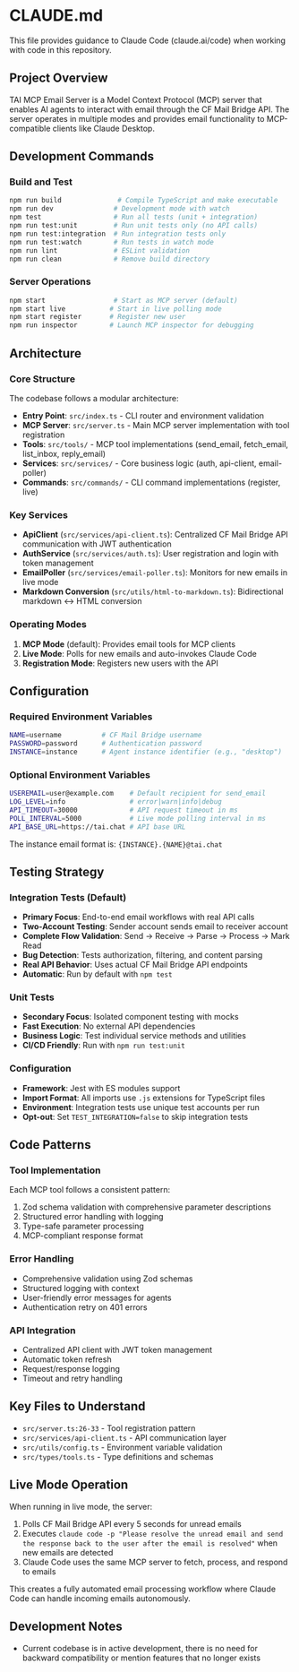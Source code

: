 # CLAUDE.md

This file provides guidance to Claude Code (claude.ai/code) when working with code in this repository.

## Project Overview

TAI MCP Email Server is a Model Context Protocol (MCP) server that enables AI agents to interact with email through the CF Mail Bridge API. The server operates in multiple modes and provides email functionality to MCP-compatible clients like Claude Desktop.

## Development Commands

### Build and Test
```bash
npm run build              # Compile TypeScript and make executable
npm run dev               # Development mode with watch
npm test                  # Run all tests (unit + integration)
npm run test:unit         # Run unit tests only (no API calls)
npm run test:integration  # Run integration tests only
npm run test:watch        # Run tests in watch mode
npm run lint              # ESLint validation
npm run clean             # Remove build directory
```

### Server Operations
```bash
npm start                 # Start as MCP server (default)
npm start live           # Start in live polling mode
npm start register       # Register new user
npm run inspector        # Launch MCP inspector for debugging
```

## Architecture

### Core Structure
The codebase follows a modular architecture:

- **Entry Point**: `src/index.ts` - CLI router and environment validation
- **MCP Server**: `src/server.ts` - Main MCP server implementation with tool registration
- **Tools**: `src/tools/` - MCP tool implementations (send_email, fetch_email, list_inbox, reply_email)
- **Services**: `src/services/` - Core business logic (auth, api-client, email-poller)
- **Commands**: `src/commands/` - CLI command implementations (register, live)

### Key Services
- **ApiClient** (`src/services/api-client.ts`): Centralized CF Mail Bridge API communication with JWT authentication
- **AuthService** (`src/services/auth.ts`): User registration and login with token management  
- **EmailPoller** (`src/services/email-poller.ts`): Monitors for new emails in live mode
- **Markdown Conversion** (`src/utils/html-to-markdown.ts`): Bidirectional markdown ↔ HTML conversion

### Operating Modes
1. **MCP Mode** (default): Provides email tools for MCP clients
2. **Live Mode**: Polls for new emails and auto-invokes Claude Code
3. **Registration Mode**: Registers new users with the API

## Configuration

### Required Environment Variables
```bash
NAME=username          # CF Mail Bridge username
PASSWORD=password      # Authentication password
INSTANCE=instance      # Agent instance identifier (e.g., "desktop")
```

### Optional Environment Variables
```bash
USEREMAIL=user@example.com    # Default recipient for send_email
LOG_LEVEL=info                # error|warn|info|debug
API_TIMEOUT=30000             # API request timeout in ms
POLL_INTERVAL=5000            # Live mode polling interval in ms
API_BASE_URL=https://tai.chat # API base URL
```

The instance email format is: `{INSTANCE}.{NAME}@tai.chat`

## Testing Strategy

### Integration Tests (Default)
- **Primary Focus**: End-to-end email workflows with real API calls
- **Two-Account Testing**: Sender account sends email to receiver account  
- **Complete Flow Validation**: Send → Receive → Parse → Process → Mark Read
- **Bug Detection**: Tests authorization, filtering, and content parsing
- **Real API Behavior**: Uses actual CF Mail Bridge API endpoints
- **Automatic**: Run by default with `npm test`

### Unit Tests
- **Secondary Focus**: Isolated component testing with mocks
- **Fast Execution**: No external API dependencies
- **Business Logic**: Test individual service methods and utilities
- **CI/CD Friendly**: Run with `npm run test:unit`

### Configuration
- **Framework**: Jest with ES modules support
- **Import Format**: All imports use `.js` extensions for TypeScript files
- **Environment**: Integration tests use unique test accounts per run
- **Opt-out**: Set `TEST_INTEGRATION=false` to skip integration tests

## Code Patterns

### Tool Implementation
Each MCP tool follows a consistent pattern:
1. Zod schema validation with comprehensive parameter descriptions
2. Structured error handling with logging
3. Type-safe parameter processing
4. MCP-compliant response format

### Error Handling
- Comprehensive validation using Zod schemas
- Structured logging with context
- User-friendly error messages for agents
- Authentication retry on 401 errors

### API Integration
- Centralized API client with JWT token management
- Automatic token refresh
- Request/response logging
- Timeout and retry handling

## Key Files to Understand

- `src/server.ts:26-33` - Tool registration pattern
- `src/services/api-client.ts` - API communication layer
- `src/utils/config.ts` - Environment variable validation
- `src/types/tools.ts` - Type definitions and schemas

## Live Mode Operation

When running in live mode, the server:
1. Polls CF Mail Bridge API every 5 seconds for unread emails
2. Executes `claude code -p "Please resolve the unread email and send the response back to the user after the email is resolved"` when new emails are detected
3. Claude Code uses the same MCP server to fetch, process, and respond to emails

This creates a fully automated email processing workflow where Claude Code can handle incoming emails autonomously.

## Development Notes
- Current codebase is in active development, there is no need for backward compatibility or mention features that no longer exists